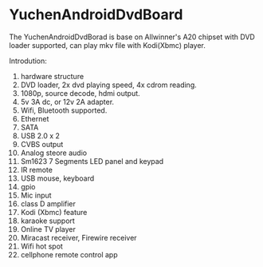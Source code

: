 # YuchenAndroidDvdBoard
The YuchenAndroidDvdBorad is base on Allwinner's A20 chipset with DVD loader supported, can play mkv file with Kodi(Xbmc) player.

Introdution:
1. hardware structure
2. DVD loader, 2x dvd playing speed, 4x cdrom reading.
3. 1080p, source decode, hdmi output.
4. 5v 3A dc, or 12v 2A adapter.
5. Wifi, Bluetooth supported.
6. Ethernet 
7. SATA
8. USB 2.0 x 2
9. CVBS output
10. Analog steore audio
11. Sm1623 7 Segments LED panel and keypad
12. IR remote
13. USB mouse, keyboard
14. gpio
15. Mic input
16. class D amplifier
17. Kodi (Xbmc) feature
18. karaoke support
19. Online TV player
20. Miracast receiver, Firewire receiver
21. Wifi hot spot
22. cellphone remote control app
